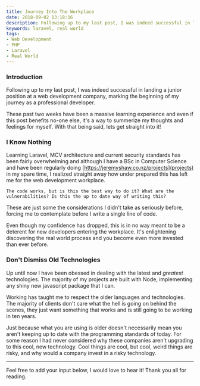 ```yaml
---
title: Journey Into The Workplace
date: 2018-09-02 13:18:16
description: Following up to my last post, I was indeed successful in landing a junior position at a web development company, marking the beginning of my journey as a professional developer.
keywords: laravel, real world
tags:
- Web Development
- PHP
- Laravel
- Real World
---
```

### Introduction

Following up to my last post, I was indeed successful in landing a junior position at a web development company, marking the beginning of my journey as a professional developer.

These past two weeks have been a massive learning experience and even if this post benefits no-one else, it's a way to summerize my thoughts and feelings for myself. With that being said, lets get straight into it!
<!-- more -->

### I Know Nothing

Learning Laravel, MCV architecture and current security standards has been fairly overwhelming and although I have a BSc in Computer Science and have been regularly doing [https://jeremyshaw.co.nz/projects](projects) in my spare time, I realized straight away how under prepared this has left me for the web development workplace.

`The code works, but is this the best way to do it? What are the vulnerabilities? Is this the up to date way of writing this?`

These are just some the considerations I didn't take as seriously before, forcing me to contemplate before I write a single line of code.

Even though my confidence has dropped, this is in no way meant to be a deterent for new developers entering the workplace. It's enlightening discovering the real world process and you become even more invested than ever before.

### Don't Dismiss Old Technologies

Up until now I have been obessed in dealing with the latest and *greatest* technologies. The majority of my projects are built with Node, implementing any shiny new javascript package that I can.

Working has taught me to respect the older languages and technologies. The majority of clients don't care what the hell is going on behind the scenes, they just want something that works and is still going to be working in ten years.

Just because what you are using is older doesn't necessarily mean you aren't keeping up to date with the programming standards of today. For some reason I had never considered why these companies aren't upgrading to this cool, new technology. Cool things are cool, but cool, weird things are risky, and why would a company invest in a risky technology.

___

Feel free to add your input below, I would love to hear it! Thank you all for reading.